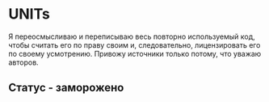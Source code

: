 # UNITs

Я переосмысливаю и переписываю весь повторно используемый код, чтобы считать его по праву своим и, следовательно, лицензировать его по своему усмотрению. Привожу источники только потому, что уважаю авторов.

## Статус - заморожено
